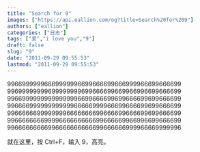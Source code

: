 ```yaml
---
title: "Search for 9"
images: ["https://api.eallion.com/og?title=Search%20for%209"]
authors: ["eallion"]
categories: ["日志"]
tags: ["爱","i love you","9"]
draft: false
slug: "9"
date: "2011-09-29 09:55:53"
lastmod: "2011-09-29 09:55:53"
---
```


99669999996669999996699666699666999966699666699
99699999999699999999699666699669966996699666699
99669999999999999996699666699699666699699666699
99666699999999999966666999966699666699699666699
99666666999999996666666699666699666699699666699
99666666669999666666666699666669966996699666699
99666666666996666666666699666666999966669999996

就在这里，按 Ctrl+F，输入 9，高亮。

